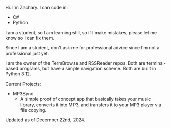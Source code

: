 Hi. I'm Zachary. I can code in:
- C#
- Python

I am a student, so I am learning still, so if I make mistakes, please let me know so I can fix them.

Since I am a student, don't ask me for professional advice since I'm not a professional just yet.

I am the owner of the TermBrowse and RSSReader repos. Both are terminal-based programs, but have a simple navigation scheme. Both are built in Python 3.12.

Current Projects:
- MP3Sync
  - A simple proof of concept app that basically takes your music library, converts it into MP3, and transfers it to your MP3 player via file copying.

Updated as of December 22nd, 2024.
